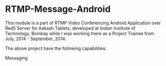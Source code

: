 # RTMP-Message-Android

This module is a part of RTMP Video Conferencing Android Application over Red5 Server for Aakash Tablets, developed at Indian Institute of Technology, Bombay while I was working there as a Project Trainee from July, 2014 - September, 2014.

The above project have the following capabilities:

Messaging
